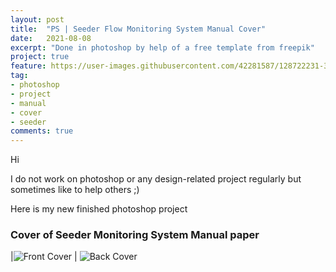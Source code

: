 ```yaml
---
layout: post
title:  "PS | Seeder Flow Monitoring System Manual Cover"
date:   2021-08-08
excerpt: "Done in photoshop by help of a free template from freepik"
project: true
feature: https://user-images.githubusercontent.com/42281587/128722231-39b42b26-e3d7-4db1-a155-682cc1e16245.png
tag:
- photoshop 
- project
- manual
- cover
- seeder
comments: true
---
```

Hi

I do not work on photoshop or any design-related project regularly but sometimes like to help others ;)

Here is my new finished photoshop project

### Cover of Seeder Monitoring System Manual paper


|![Front Cover](https://user-images.githubusercontent.com/42281587/128722231-39b42b26-e3d7-4db1-a155-682cc1e16245.png) | ![Back Cover](https://user-images.githubusercontent.com/42281587/128722897-68eaca11-37ea-4d34-bc34-35c8f09f8c88.png)
